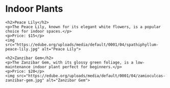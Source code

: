 <!DOCTYPE html>
<html lang="en">
<head>
    <meta charset="UTF-8">
    <meta name="viewport" content="width=device-width, initial-scale=1.0">
    <title>Indoor Plants</title>
    <meta name="description" content="Explore a variety of indoor plants for your home or office.">
</head>
<body>
    <h1>Indoor Plants</h1>

    <h2>Peace Lily</h2>
    <p>The Peace Lily, known for its elegant white flowers, is a popular choice for indoor spaces.</p>
    <p>Price: $15</p>
    <img src="https://edube.org/uploads/media/default/0001/04/spathiphyllum-peace-lily.jpg" alt="Peace Lily">

    <h2>Zanzibar Gem</h2>
    <p>The Zanzibar Gem, with its glossy green foliage, is a low-maintenance indoor plant perfect for beginners.</p>
    <p>Price: $20</p>
    <img src="https://edube.org/uploads/media/default/0001/04/zamioculcas-zanzibar-gem.jpg" alt="Zanzibar Gem">
</body>
</html>
